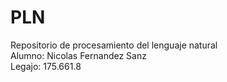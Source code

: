 # PLN
Repositorio de procesamiento del lenguaje natural<br>
Alumno: Nicolas Fernandez Sanz<br>
Legajo: 175.661.8

